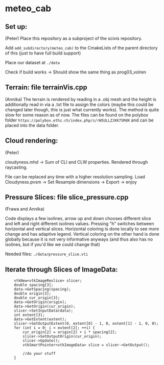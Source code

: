 # meteo_cab


## Set up:
(Peter)
Place this repository as a subproject of the scivis repository.

Add ```add_subdirectory(meteo_cab)``` to the CmakeLists of the parent directory of this 
(just to have full build support)

Place our dataset at ```./data```

Check if build works -> Should show the same thing as prog03_volren

## Terrain: file terrainVis.cpp
(Annika)
The terrain is rendered by reading in a .obj mesh and the height is additionally read in via a .txt file to assign the colors (maybe this could be changed later though, this is just what currently works). The method is quite slow for some reason as of now.
The files can be found on the polybox folder ```https://polybox.ethz.ch/index.php/s/rW5ULLZJKK7SMdK``` and can be placed into the data folder.


## Cloud rendering:
(Peter)

cloudyness.mhd -> Sum of CLI and CLW properties. Rendered through raycasting.

File can be replaced any time with a higher resolution sampling.
Load Cloudyness.pvsm -> Set Resample dimensions -> Export -> enjoy

## Pressure Slices: file slice_pressure.cpp
(Frawa and Annika)

Code displays a few isolines, arrow up and down chooses different slice and left and right different isolines values. Pressing "h" switches between horizontal and vertical slices. Horizontal coloring is done locally to see more change and has adaptive legend. Vertical coloring on the other hand is done globally because it is not very informative anyways (and thus also has no isolines, but if you'd like we could change that)

Needed files: ```./data/pressure_slice.vti```



## Iterate through Slices of ImageData:

```
    vtkNew<vtkImageReslice> slicer;
    double spacing[3];
    data->GetSpacing(spacing);
    double origin[3];
    double cur_origin[3];
    data->GetOrigin(origin);
    data->GetOrigin(cur_origin);
    slicer->SetInputData(data);
    int extent[3];
    data->GetExtent(extent);
    slicer->SetOutputExtent(0, extent[0] - 1, 0, extent[1] - 1, 0, 0);
    for (int i = 0; i < extent[2]; ++i) {
        cur_origin[2] = origin[2] + i * spacing[2];
        slicer->SetOutputOrigin(cur_origin);
        slicer->Update();
        vtkSmartPointer<vtkImageData> slice = slicer->GetOutput();

        //do your stuff
    }
```
